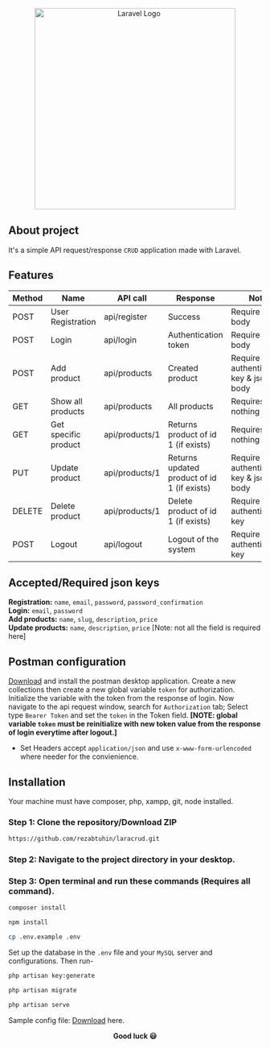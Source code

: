 <p align="center"><img src="https://camo.githubusercontent.com/0d601c68ab4ee554491ffe2aa994f48e47ff6447f295e1a359a07fb9fb070a64/68747470733a2f2f332e62702e626c6f6773706f742e636f6d2f2d6a7779624b6a314d6e49552f57423676395448714b7a492f414141414141414149586b2f475030673553313643656f31505032353254325259704d674156684a6866544541434c63422f73313630302f435255442e706e67" width="400" alt="Laravel Logo"></p>

## About project

It's a simple API request/response `CRUD` application made with Laravel.

## Features

| Method | Name                 | API call       | Response                                    | Note                                   |
| ------ | -------------------- | -------------- | ------------------------------------------- | -------------------------------------- |
| POST   | User Registration    | api/register   | Success                                     | Require json body                      |
| POST   | Login                | api/login      | Authentication token                        | Require json body                      |
| POST   | Add product          | api/products   | Created product                             | Require authentication key & json body |
| GET    | Show all products    | api/products   | All products                                | Requires nothing                       |
| GET    | Get specific product | api/products/1 | Returns product of id 1 (if exists)         | Requires nothing                       |
| PUT    | Update product       | api/products/1 | Returns updated product of id 1 (if exists) | Require authentication key & json body |
| DELETE | Delete product       | api/products/1 | Delete product of id 1 (if exists)          | Require authentication key             |
| POST   | Logout               | api/logout     | Logout of the system                        | Require authentication key             |

## Accepted/Required json keys

**Registration:** `name`, `email`, `password`, `password_confirmation`<br>
**Login:** `email`, `password` <br>
**Add products:** `name`, `slug`, `description`, `price` <br>
**Update products:** `name`, `description`, `price` [Note: not all the field is required here]<br>

## Postman configuration

[Download](https://www.postman.com/downloads/) and install the postman desktop application. Create a new collections then create a new global variable `token` for authorization. Initialize the variable with the token from the response of login. Now navigate to the api request window, search for `Authorization` tab; Select type `Bearer Token` and set the `token` in the Token field. **[NOTE: global variable `token` must be reinitialize with new token value from the response of login everytime after logout.]**

-   Set Headers accept `application/json` and use `x-www-form-urlencoded` where needer for the convienience.

## Installation

Your machine must have composer, php, xampp, git, node installed.

### Step 1: Clone the repository/Download ZIP

```sh
https://github.com/rezabtuhin/laracrud.git
```

### Step 2: Navigate to the project directory in your desktop.

### Step 3: Open terminal and run these commands (Requires all command).

```sh
composer install
```

```sh
npm install
```

```sh
cp .env.example .env
```

Set up the database in the `.env` file and your `MySQL` server and configurations. Then run-

```sh
php artisan key:generate
```

```sh
php artisan migrate
```

```sh
php artisan serve
```

Sample config file: [Download](https://drive.google.com/file/d/11YluTbeROaxTn17G0jJ8wUsHiu5DnU2y/view?usp=sharing) here.

<p align="center" style="font-weight: bold">Good luck 😃</p>
